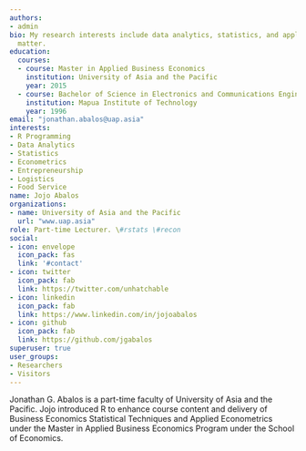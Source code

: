 ```yaml
---
authors:
- admin
bio: My research interests include data analytics, statistics, and applied econometrics using R.
  matter.
education:
  courses:
  - course: Master in Applied Business Economics
    institution: University of Asia and the Pacific
    year: 2015
  - course: Bachelor of Science in Electronics and Communications Engineering
    institution: Mapua Institute of Technology
    year: 1996
email: "jonathan.abalos@uap.asia"
interests:
- R Programming
- Data Analytics
- Statistics
- Econometrics
- Entrepreneurship
- Logistics
- Food Service
name: Jojo Abalos
organizations:
- name: University of Asia and the Pacific
  url: "www.uap.asia"
role: Part-time Lecturer. \#rstats \#recon
social:
- icon: envelope
  icon_pack: fas
  link: '#contact'
- icon: twitter
  icon_pack: fab
  link: https://twitter.com/unhatchable
- icon: linkedin
  icon_pack: fab
  link: https://www.linkedin.com/in/jojoabalos
- icon: github
  icon_pack: fab
  link: https://github.com/jgabalos
superuser: true
user_groups:
- Researchers
- Visitors
---
```


Jonathan G. Abalos is a part-time faculty of University of Asia and the Pacific. Jojo introduced R to enhance course content and delivery of Business Economics Statistical Techniques and Applied Econometrics under the Master in Applied Business Economics Program under the School of Economics.




